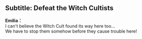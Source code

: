 # 

  
## Subtitle: Defeat the Witch Cultists
  
**Emilia：**  
I can't believe the Witch Cult found its way here too...  
We have to stop them somehow before they cause trouble here!  
